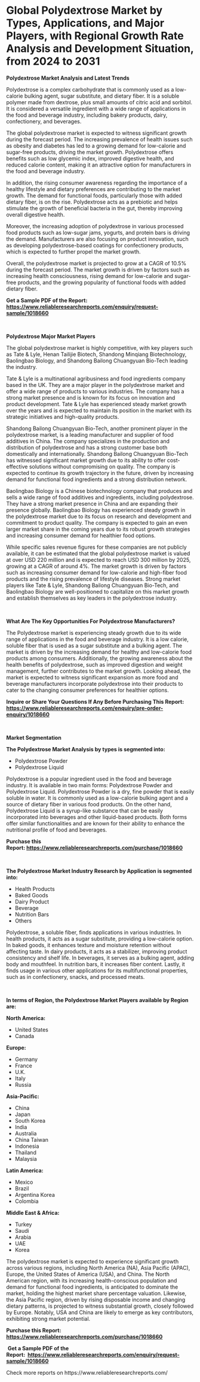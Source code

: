 <p><h1>Global Polydextrose Market by Types, Applications, and Major Players, with Regional Growth Rate Analysis and Development Situation, from 2024 to 2031</h1></p><p><strong>Polydextrose Market Analysis and Latest Trends</strong></p>
<p><p>Polydextrose is a complex carbohydrate that is commonly used as a low-calorie bulking agent, sugar substitute, and dietary fiber. It is a soluble polymer made from dextrose, plus small amounts of citric acid and sorbitol. It is considered a versatile ingredient with a wide range of applications in the food and beverage industry, including bakery products, dairy, confectionery, and beverages.</p><p>The global polydextrose market is expected to witness significant growth during the forecast period. The increasing prevalence of health issues such as obesity and diabetes has led to a growing demand for low-calorie and sugar-free products, driving the market growth. Polydextrose offers benefits such as low glycemic index, improved digestive health, and reduced calorie content, making it an attractive option for manufacturers in the food and beverage industry.</p><p>In addition, the rising consumer awareness regarding the importance of a healthy lifestyle and dietary preferences are contributing to the market growth. The demand for functional foods, particularly those with added dietary fiber, is on the rise. Polydextrose acts as a prebiotic and helps stimulate the growth of beneficial bacteria in the gut, thereby improving overall digestive health.</p><p>Moreover, the increasing adoption of polydextrose in various processed food products such as low-sugar jams, yogurts, and protein bars is driving the demand. Manufacturers are also focusing on product innovation, such as developing polydextrose-based coatings for confectionery products, which is expected to further propel the market growth.</p><p>Overall, the polydextrose market is projected to grow at a CAGR of 10.5% during the forecast period. The market growth is driven by factors such as increasing health consciousness, rising demand for low-calorie and sugar-free products, and the growing popularity of functional foods with added dietary fiber.</p></p>
<p><strong>Get a Sample PDF of the Report:&nbsp; <a href="https://www.reliableresearchreports.com/enquiry/request-sample/1018660">https://www.reliableresearchreports.com/enquiry/request-sample/1018660</a></strong></p>
<p>&nbsp;</p>
<p><strong>Polydextrose Major Market Players</strong></p>
<p><p>The global polydextrose market is highly competitive, with key players such as Tate & Lyle, Henan Tailijie Biotech, Shandong Minqiang Biotechnology, Baolingbao Biology, and Shandong Bailong Chuangyuan Bio-Tech leading the industry. </p><p>Tate & Lyle is a multinational agribusiness and food ingredients company based in the UK. They are a major player in the polydextrose market and offer a wide range of products to various industries. The company has a strong market presence and is known for its focus on innovation and product development. Tate & Lyle has experienced steady market growth over the years and is expected to maintain its position in the market with its strategic initiatives and high-quality products.</p><p>Shandong Bailong Chuangyuan Bio-Tech, another prominent player in the polydextrose market, is a leading manufacturer and supplier of food additives in China. The company specializes in the production and distribution of polydextrose and has a strong customer base both domestically and internationally. Shandong Bailong Chuangyuan Bio-Tech has witnessed significant market growth due to its ability to offer cost-effective solutions without compromising on quality. The company is expected to continue its growth trajectory in the future, driven by increasing demand for functional food ingredients and a strong distribution network.</p><p>Baolingbao Biology is a Chinese biotechnology company that produces and sells a wide range of food additives and ingredients, including polydextrose. They have a strong market presence in China and are expanding their presence globally. Baolingbao Biology has experienced steady growth in the polydextrose market due to its focus on research and development and commitment to product quality. The company is expected to gain an even larger market share in the coming years due to its robust growth strategies and increasing consumer demand for healthier food options.</p><p>While specific sales revenue figures for these companies are not publicly available, it can be estimated that the global polydextrose market is valued at over USD 220 million and is expected to reach USD 300 million by 2025, growing at a CAGR of around 4%. The market growth is driven by factors such as increasing consumer demand for low-calorie and high-fiber food products and the rising prevalence of lifestyle diseases. Strong market players like Tate & Lyle, Shandong Bailong Chuangyuan Bio-Tech, and Baolingbao Biology are well-positioned to capitalize on this market growth and establish themselves as key leaders in the polydextrose industry.</p></p>
<p>&nbsp;</p>
<p><strong>What Are The Key Opportunities For Polydextrose Manufacturers?</strong></p>
<p><p>The Polydextrose market is experiencing steady growth due to its wide range of applications in the food and beverage industry. It is a low calorie, soluble fiber that is used as a sugar substitute and a bulking agent. The market is driven by the increasing demand for healthy and low-calorie food products among consumers. Additionally, the growing awareness about the health benefits of polydextrose, such as improved digestion and weight management, further contributes to the market growth. Looking ahead, the market is expected to witness significant expansion as more food and beverage manufacturers incorporate polydextrose into their products to cater to the changing consumer preferences for healthier options.</p></p>
<p><strong>Inquire or Share Your Questions If Any Before Purchasing This Report: <a href="https://www.reliableresearchreports.com/enquiry/pre-order-enquiry/1018660">https://www.reliableresearchreports.com/enquiry/pre-order-enquiry/1018660</a></strong></p>
<p>&nbsp;</p>
<p><strong>Market Segmentation</strong></p>
<p><strong>The Polydextrose Market Analysis by types is segmented into:</strong></p>
<p><ul><li>Polydextrose Powder</li><li>Polydextrose Liquid</li></ul></p>
<p><p>Polydextrose is a popular ingredient used in the food and beverage industry. It is available in two main forms: Polydextrose Powder and Polydextrose Liquid. Polydextrose Powder is a dry, fine powder that is easily soluble in water. It is commonly used as a low-calorie bulking agent and a source of dietary fiber in various food products. On the other hand, Polydextrose Liquid is a syrup-like substance that can be easily incorporated into beverages and other liquid-based products. Both forms offer similar functionalities and are known for their ability to enhance the nutritional profile of food and beverages.</p></p>
<p><strong>Purchase this Report:&nbsp;<a href="https://www.reliableresearchreports.com/purchase/1018660">https://www.reliableresearchreports.com/purchase/1018660</a></strong></p>
<p>&nbsp;</p>
<p><strong>The Polydextrose Market Industry Research by Application is segmented into:</strong></p>
<p><ul><li>Health Products</li><li>Baked Goods</li><li>Dairy Product</li><li>Beverage</li><li>Nutrition Bars</li><li>Others</li></ul></p>
<p><p>Polydextrose, a soluble fiber, finds applications in various industries. In health products, it acts as a sugar substitute, providing a low-calorie option. In baked goods, it enhances texture and moisture retention without affecting taste. In dairy products, it acts as a stabilizer, improving product consistency and shelf life. In beverages, it serves as a bulking agent, adding body and mouthfeel. In nutrition bars, it increases fiber content. Lastly, it finds usage in various other applications for its multifunctional properties, such as in confectionery, snacks, and processed meats.</p></p>
<p>&nbsp;</p>
<p><strong>In terms of Region, the Polydextrose Market Players available by Region are:</strong></p>
<p>
    <p> <strong> North America: </strong>
        <ul>
            <li>United States</li>
            <li>Canada</li>
        </ul>
        </p> 
    <p> <strong> Europe: </strong>
        <ul>
            <li>Germany</li>
            <li>France</li>
            <li>U.K.</li>
            <li>Italy</li>
            <li>Russia</li>
        </ul>
        </p> 
    <p> <strong> Asia-Pacific: </strong>
        <ul>
            <li>China</li>
            <li>Japan</li>
            <li>South Korea</li>
            <li>India</li>
            <li>Australia</li>
            <li>China Taiwan</li>
            <li>Indonesia</li>
            <li>Thailand</li>
            <li>Malaysia</li>
        </ul>
        </p> 
    <p> <strong> Latin America: </strong>
        <ul>
            <li>Mexico</li>
            <li>Brazil</li>
            <li>Argentina Korea</li>
            <li>Colombia</li>
        </ul>
        </p> 
    <p> <strong> Middle East & Africa: </strong>
        <ul>
            <li>Turkey</li>
            <li>Saudi</li>
            <li>Arabia</li>
            <li>UAE</li>
            <li>Korea</li>
        </ul>
    </p>
    </p>
<p><p>The polydextrose market is expected to experience significant growth across various regions, including North America (NA), Asia Pacific (APAC), Europe, the United States of America (USA), and China. The North American region, with its increasing health-conscious population and demand for functional food ingredients, is anticipated to dominate the market, holding the highest market share percentage valuation. Likewise, the Asia Pacific region, driven by rising disposable income and changing dietary patterns, is projected to witness substantial growth, closely followed by Europe. Notably, USA and China are likely to emerge as key contributors, exhibiting strong market potential.</p></p>
<p><strong>Purchase this Report: <a href="https://www.reliableresearchreports.com/purchase/1018660">https://www.reliableresearchreports.com/purchase/1018660</a></strong></p>
<p>&nbsp;<strong>Get a Sample PDF of the Report:&nbsp;&nbsp;<a href="https://www.reliableresearchreports.com/enquiry/request-sample/1018660">https://www.reliableresearchreports.com/enquiry/request-sample/1018660</a></strong></p>
<p><strong></strong></p>
<p>Check more reports on https://www.reliableresearchreports.com/</p>
